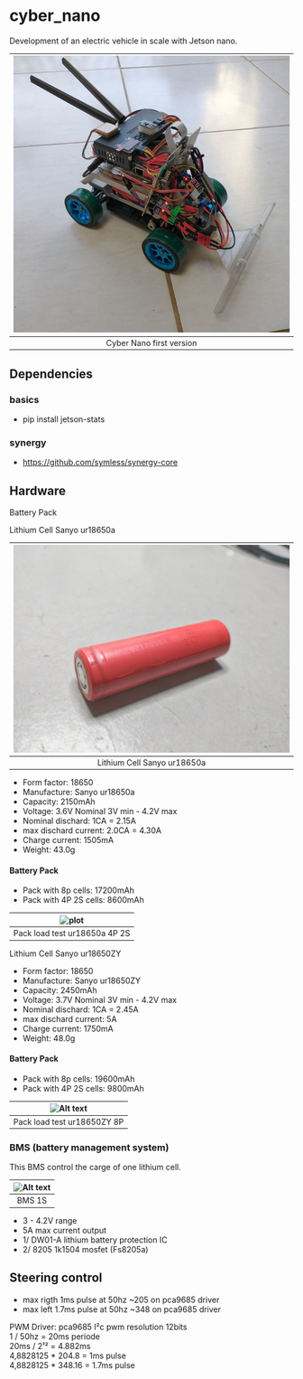 # cyber_nano

Development of an electric vehicle in scale with Jetson nano.

|![plot](./docs/img/cyber_nano.jpg)|
|:--:|
| Cyber Nano first version |

## Dependencies

### basics

- pip install jetson-stats

### synergy 

- https://github.com/symless/synergy-core

## Hardware

 Battery Pack

 Lithium Cell Sanyo ur18650a

|![plot](./docs/img/IMG_20221101_205019132-01.jpeg)|
|:--:|
| Lithium Cell Sanyo ur18650a |
- Form factor: 18650
- Manufacture: Sanyo ur18650a
- Capacity: 2150mAh
- Voltage: 3.6V Nominal 3V min - 4.2V max
- Nominal dischard: 1CA = 2.15A
- max dischard current: 2.0CA = 4.30A
- Charge current: 1505mA
- Weight: 43.0g
#### Battery Pack
- Pack with 8p cells: 17200mAh
- Pack with 4P 2S cells: 8600mAh

|![plot](./docs/img/IMG_20221101_222507422-01.jpeg)
|:--:|
|Pack load test ur18650a 4P 2S|


 Lithium Cell Sanyo ur18650ZY

- Form factor: 18650
- Manufacture: Sanyo ur18650ZY
- Capacity: 2450mAh
- Voltage: 3.7V Nominal 3V min - 4.2V max
- Nominal dischard: 1CA = 2.45A
- max dischard current:  5A
- Charge current: 1750mA
- Weight: 48.0g
#### Battery Pack
- Pack with 8p cells: 19600mAh
- Pack with 4P 2S cells: 9800mAh

|![Alt text](./docs/img/IMG_20221104_214909092-01.jpeg)
|:--:|
|Pack load test ur18650ZY 8P|


### BMS (battery management system)

This BMS control the carge of one lithium cell.

|![Alt text](./docs/img/IMG_20221105_114250864-01.jpeg)
|:--:|
|BMS 1S|

- 3 - 4.2V range
- 5A max current output
- 1/ DW01-A lithium battery protection IC
- 2/ 8205 1k1504 mosfet (Fs8205a)


## Steering control

- max rigth 1ms pulse at 50hz ~205 on pca9685 driver
- max left 1.7ms pulse at 50hz ~348 on pca9685 driver

PWM Driver: pca9685 I²c pwm resolution 12bits\
1 / 50hz = 20ms periode\
20ms / 2¹² = 4.882ms\
4,8828125 * 204.8 = 1ms pulse\
4,8828125 * 348.16 = 1.7ms pulse

